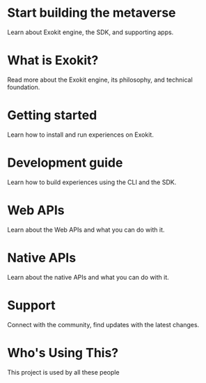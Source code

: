 # Start building the metaverse

Learn about Exokit engine, the SDK, and supporting apps.

# What is Exokit?

Read more about the Exokit engine, its philosophy, and technical foundation.

# Getting started

Learn how to install and run experiences on Exokit.

# Development guide

Learn how to build experiences using the CLI and the SDK.

# Web APIs

Learn about the Web APIs and what you can do with it.

# Native APIs

Learn about the native APIs and what you can do with it.

# Support

Connect with the community, find updates with the latest changes.

# Who's Using This?

This project is used by all these people